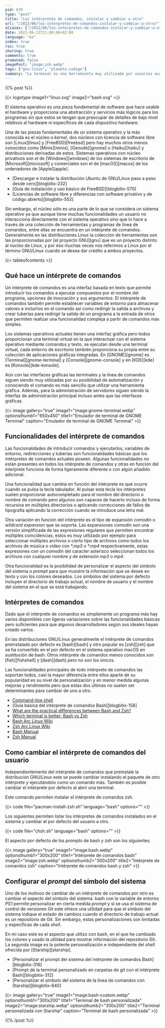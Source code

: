```yaml
---
pid: 639
type: "post"
title: "Los intérpretes de comandos, instalar y cambiar a otro"
url: "/2022/06/los-interpretes-de-comandos-instalar-y-cambiar-a-otro/"
aliases: ["/2022/06/los-interpretes-de-comandos-instalar-y-cambiar-a-otro/"]
date: 2022-06-23T21:00:00+02:00
language: "es"
index: true
rss: true
sharing: true
comments: true
promoted: false
imagePost: "image:zsh.webp"
tags: ["gnu-linux", "planeta-codigo"]
summary: "La terminal es una herramienta muy utilizada por usuarios avanzados aún habiendo sistemas operativos en los que prácticamente todo se puede realizar desde un programa con interfaz gráfica. La linea de comandos es menos amigable ya que no ofrece apenas ayuda que guíe al usuario pero cuando un usuario conoce como realizar una tarea desde la línea de comandos es mucho más rápido que usar un programa con interfaz gráfica además de otras ventajas. El intérprete de comandos es la pieza que proporciona un entorno dese el que se introducen los comandos y con el que interacciona el usuario desde la terminal con una interfaz basada en texto."
---
```


{{% post %}}

{{< logotype image1="linux.svg" image2="bash.svg" >}}

El sistema operativo es una pieza fundamental de software que hace usable el hardware y proporciona una abstracción y servicios más lógicos para los programas sin que estos se tengan que preocupar de detalles de bajo nivel relativos al hardware ni específicos de cada dispositivo hardware.

Una de las piezas fundamentales de un sistema operativo y la más conocida es el núcleo o _kernel_, dos núcleos con licencia de software libre son [Linux][linux] y [FreeBSD][freebsd] pero hay muchos otros menos conocidos como [Minix][minix], [Genode][gnome] o [Haiku][haiku] y distribuciones derivadas de estos. Sistemas operativos con núcleo privativos son el de [Windows][windows] de los sistemas de escritorio de [Microsoft][microsoft] y comerciales son el de [macOS][macos] de los ordenadores de [Apple][apple].

* [Descargar e instalar la distribución Ubuntu de GNU/Linux paso a paso desde cero][blogbitix-232]
* [Guía de instalación y uso básico de FreeBSD][blogbitix-570]
* [Licencias de software libre y diferencias con software privativo y de código abierto][blogbitix-552]

Sin embargo, el núcleo sólo es una parte de lo que se considera un sistema operativo ya que aunque tiene muchas funcionalidades un usuario no interacciona directamente con el sistema operativo sino que lo hace a través de una colección de herramientas y programas de línea de comandos, entre ellas se encuentra en un intérprete de comandos. Generalmente en las distribuciones Linux la colección de herramientas son las proporcionadas por [el proyecto GNU][gnu] que es un proyecto distinto al núcleo de Linux, y por eso muchas veces nos referimos a Linux por el término GNU/Linux cuando se desea dar crédito a ambos proyectos.

{{< tableofcontents >}}

## Qué hace un intérprete de comandos

Un intérprete de comandos es una interfaz basada en texto que permite introducir los comandos a ejecutar compuestos por el nombre del programa, opciones de invocación y sus argumentos. El intérprete de comandos también permite establecer variables de entorno para almacenar valores e incluirlos en el comando así como redirigir la salida a archivos y crear tuberías para redirigir la salida de un programa a la entrada de otros que permiten realizar una funcionalidad compleja a partir de comandos más simples.

Los sistemas operativos actuales tienen una interfaz gráfica pero todos proporcionan una terminal virtual en la que interactuar con el sistema operativo mediante comandos y texto, se ejecutan desde una terminal virtual, cada entorno de escritorio también proporciona su propia entre su colección de aplicaciones gráficas integradas. En [GNOME][gnome] es [Terminal][gnome-terminal] y [Console][gnome-console] y en [KDE][kde] es [Konsole][kde-konsole].

Aún con las interfaces gráficas las terminales y la línea de comandos siguen siendo muy utilizadas por su posibilidad de automatización y conociendo el comando es más sencillo que utilizar una herramienta gráfica. Además, para la administración de servidores siguen siendo la interfaz de administración principal incluso antes que las interfaces gráficas.

{{< image
    gallery="true"
    image1="image:gnome-terminal.webp" optionsthumb1="650x450" title1="Emulador de terminal de GNOME Terminal"
    caption="Emulador de terminal de GNOME Terminal" >}}

## Funcionalidades del intérprete de comandos

Las funcionalidades de introducir comandos y ejecutarlos, variables de entorno, redirecciones y tuberías son funcionalidades básicas que los intérpretes de comandos actuales poseen. Algunas funcionalidades no están presentes en todos los intérprete de comandos y otras en función del inteŕprete funciona de forma ligeramente diferente o con algún añadido adicional.

Una funcionalidad que cambia en función del intérprete es qué ocurre cuando se pulsa la tecla tabulador. Al pulsar esta tecla los intérpretes suelen proporcionar autocompletado para el nombre del directorio o nombre de comando pero algunos son capaces de hacerlo incluso de forma recursiva en múltiples directorios o aplicando correcciones de fallos de tipografía aplicando la corrección cuando se introduce una letra mal.

Otra variación en función del intérprete es el tipo de expansión comodín o _wildcard expansion_ que se soporta. Las expansiones comodín son una versión simplificada de las expresiones regulares que permiten encontrar múltiples coincidencias, estos es muy utilizado por ejemplo para seleccionar múltiples archivos o cierto tipo de archivos como todos los archivos de música o vídeo con _*.mp3_ o _*.mp4_ respectivamente, estas expresiones con un comodín del caracter asterisco seleccionan todos los archivos con cualquier nombre y de extensión _mp3_ o _mp4_.

Otra funcionalidad es la posibilidad de personalizar el aspecto del símbolo del sistema o _prompt_ para que muestre la información que se desee en texto y con los colores deseados. Los símbolos del sistema por defecto incluyen el directorio de trabajo actual, el nombre de usuario y el nombre del sistema en el que se está trabajando.

## Intérpretes de comandos

Dado que el intérprete de comandos es simplemente un programa más hay varios disponibles con ligeras variaciones sobre las funcionalidades básicas pero suficientes para que algunos desarrolladores según sus ideales hayan creado varios.

En las distribuciones GNU/Linux generalmente el intérprete de comandos preinstalado por defecto es [bash][bash] y otro popular es [zsh][zsh] que se ha convertido en el por defecto en el sistema operativo macOS en sustitución de bash. Otros intérprete de comandos menos conocidos son [fish][fishshell] y [dash][dash] pero no son los únicos.

Las funcionalidades principales de todo intérprete de comandos las soportan todos, casi la mayor diferencia entre ellos aparte de su popularidad es su nivel de personalización y en menor medida algunas mejoras y rendimiento pero que estas dos últimas no suelen ser determinantes para cambiar de uno a otro.

* [Command-line shell](https://wiki.archlinux.org/title/Command-line_shell)
* [Guía básica del intérprete de comandos Bash][blogbitix-158]
* [What are the practical differences between Bash and Zsh?](https://apple.stackexchange.com/questions/361870/what-are-the-practical-differences-between-bash-and-zsh)
* [Which terminal is better: Bash vs Zsh](https://hands-on.cloud/which-terminal-is-better-bash-vs-zsh/#h-features-comparison)
* [Bash Arc Linux Wiki](https://wiki.archlinux.org/title/Bash)
* [Zsh Arc Linux Wiki](https://wiki.archlinux.org/title/Zsh)
* [Bash Manual](https://www.gnu.org/software/bash/manual/bash.html)
* [Zsh Manual](https://zsh.sourceforge.io/Doc/Release/zsh_toc.html)

## Como cambiar el intérprete de comandos del usuario

Independientemente del intérprete de comandos que preinstale la distribución GNU/Linux este se puede cambiar instalando el paquete de otro intérprete y ejecutándolo como un comando más. También es posible cambiar el intérprete por defecto al abrir una terminal.

Este comando permiten instalar el intérprete de comandos zsh.

{{< code file="pacman-install-zsh.sh" language="bash" options="" >}}

Los siguientes permiten listar los intérpretes de comandos instalados en el sistema y cambiar el por defecto del usuario a otro.

{{< code file="chsh.sh" language="bash" options="" >}}

El aspecto por defecto de los _prompts_ de bash y zsh son los siguientes.

{{< image
    gallery="true"
    image1="image:bash.webp" optionsthumb1="300x200" title1="Intérprete de comandos bash"
    image2="image:zsh.webp" optionsthumb2="300x200" title2="Intérprete de comandos zsh"
    caption="Intérprete de comandos bash y zsh" >}}

## Configurar el _prompt_ del símbolo del sistema

Uno de los motivos de cambiar de un intérprete de comandos por otro es cambiar el aspecto del símbolo del sistema. bash con la variable de entorno _PS1_ permite personalizar en cierta medida _prompt_ y si se usa el sistema de control de versiones Git este ofrece una utilidad para que el símbolo del sistema indique el estado de cambios cuando el directorio de trabajo actual es un repositorio de Git. Sin embargo, estas personalizaciones son limitadas y específicas de cada _shell_.

En mi caso este es el aspecto que utilizo con bash, en el que he cambiado los colores y usado la utilidad para mostrar información del repositorio Git. La segunda image es la potente personalización e independiente del _shell_ ofrecida por [Starship][starship].

* [Personalizar el prompt del sistema del intérprete de comandos Bash][blogbitix-316]
* [Prompt de la terminal personalizado en carpetas de git con el intérprete Bash][blogbitix-312]
* [Personalizar el símbolo del sistema de la línea de comandos con Starship][blogbitix-640]

{{< image
    gallery="true"
    image1="image:bash-custom.webp" optionsthumb1="300x200" title1="Terminal de bash personalizada"
    image2="image:starship.webp" optionsthumb2="300x200" title2="Terminal personalizada con Starship"
    caption="Terminal de bash personalizada" >}}

{{% /post %}}
